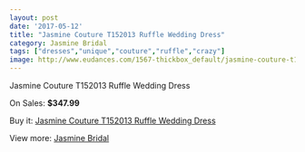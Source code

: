 ```yaml
---
layout: post
date: '2017-05-12'
title: "Jasmine Couture T152013 Ruffle Wedding Dress"
category: Jasmine Bridal
tags: ["dresses","unique","couture","ruffle","crazy"]
image: http://www.eudances.com/1567-thickbox_default/jasmine-couture-t152013-ruffle-wedding-dress.jpg
---
```

Jasmine Couture T152013 Ruffle Wedding Dress

On Sales: **$347.99**
<a href="https://www.eudances.com/en/jasmine-bridal/552-jasmine-couture-t152013-ruffle-wedding-dress.html"><amp-img layout="responsive" width="600" height="600" src="//www.eudances.com/1567-thickbox_default/jasmine-couture-t152013-ruffle-wedding-dress.jpg" alt="Jasmine Couture T152013 Ruffle Wedding Dress 0" /></a>
<a href="https://www.eudances.com/en/jasmine-bridal/552-jasmine-couture-t152013-ruffle-wedding-dress.html"><amp-img layout="responsive" width="600" height="600" src="//www.eudances.com/1568-thickbox_default/jasmine-couture-t152013-ruffle-wedding-dress.jpg" alt="Jasmine Couture T152013 Ruffle Wedding Dress 1" /></a>

Buy it: [Jasmine Couture T152013 Ruffle Wedding Dress](https://www.eudances.com/en/jasmine-bridal/552-jasmine-couture-t152013-ruffle-wedding-dress.html "Jasmine Couture T152013 Ruffle Wedding Dress")

View more: [Jasmine Bridal](https://www.eudances.com/en/6-jasmine-bridal "Jasmine Bridal")